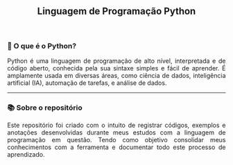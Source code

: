 <p>
    <h2 align="center">Linguagem de Programação Python</h2>
</p>

<br>

<h3>🐍 O que é o Python?</h3>

<p align="justify">
  Python é uma linguagem de programação de alto nível, interpretada e de código aberto, conhecida pela sua sintaxe simples e fácil de aprender. É amplamente usada em diversas áreas, como ciência de dados, inteligência artificial (IA), automação de tarefas, e análise de dados.
</p>

---

<h3>📚 Sobre o repositório</h3>

<p align="justify">
    Este repositório foi criado com o intuito de registrar códigos, exemplos e anotações desenvolvidas durante meus estudos com a linguagem de programação em questão. Tendo como objetivo consolidar meus conhecimentos com a ferramenta e documentar todo este processo de aprendizado.
</p>

<br>

